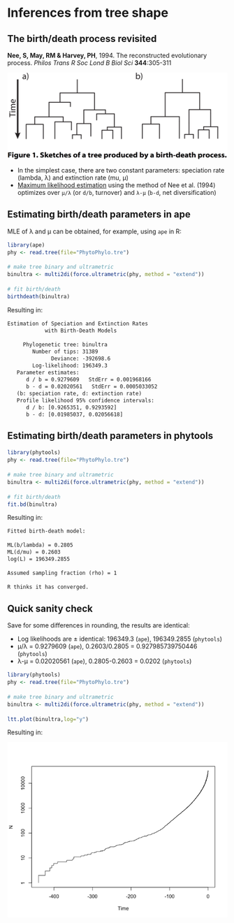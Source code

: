 Inferences from tree shape
==========================

The birth/death process revisited
---------------------------------
**Nee, S, May, RM & Harvey, PH**, 1994. The reconstructed evolutionary process. 
_Philos Trans R Soc Lond B Biol Sci_ **344**:305-311

![](lecture2/birth-death.png)

- In the simplest case, there are two constant parameters: speciation rate (lambda, λ) and 
  extinction rate (mu, μ)
- [Maximum likelihood estimation](https://en.wikipedia.org/wiki/Maximum_likelihood_estimation)
  using the method of Nee et al. (1994) optimizes over `μ/λ` (or `d/b`, turnover) and
  `λ-μ` (`b-d`, net diversification)

Estimating birth/death parameters in ape
----------------------------------------
MLE of λ and μ can be obtained, for example, using `ape` in R:

```r
library(ape)
phy <- read.tree(file="PhytoPhylo.tre")

# make tree binary and ultrametric
binultra <- multi2di(force.ultrametric(phy, method = "extend"))

# fit birth/death
birthdeath(binultra)
```

Resulting in:

```
Estimation of Speciation and Extinction Rates
            with Birth-Death Models

     Phylogenetic tree: binultra 
        Number of tips: 31389 
              Deviance: -392698.6 
        Log-likelihood: 196349.3 
   Parameter estimates:
      d / b = 0.9279609   StdErr = 0.001968166 
      b - d = 0.02020561   StdErr = 0.0005033052 
   (b: speciation rate, d: extinction rate)
   Profile likelihood 95% confidence intervals:
      d / b: [0.9265351, 0.9293592]
      b - d: [0.01985037, 0.02056618]
```

Estimating birth/death parameters in phytools
---------------------------------------------

```r
library(phytools)
phy <- read.tree(file="PhytoPhylo.tre")

# make tree binary and ultrametric
binultra <- multi2di(force.ultrametric(phy, method = "extend"))

# fit birth/death
fit.bd(binultra)
```

Resulting in:

```
Fitted birth-death model:

ML(b/lambda) = 0.2805 
ML(d/mu) = 0.2603 
log(L) = 196349.2855 

Assumed sampling fraction (rho) = 1 

R thinks it has converged.
```

Quick sanity check
------------------

Save for some differences in rounding, the results are identical:
- Log likelihoods are ± identical: 196349.3 (`ape`), 196349.2855 (`phytools`)
- μ/λ = 0.9279609 (`ape`), 0.2603/0.2805 = 0.927985739750446 (`phytools`)
- λ-μ = 0.02020561 (`ape`), 0.2805-0.2603 = 0.0202 (`phytools`)

```r
library(phytools)
phy <- read.tree(file="PhytoPhylo.tre")

# make tree binary and ultrametric
binultra <- multi2di(force.ultrametric(phy, method = "extend"))

ltt.plot(binultra,log="y")
```

Resulting in:

![](lecture3/ltt.png)
